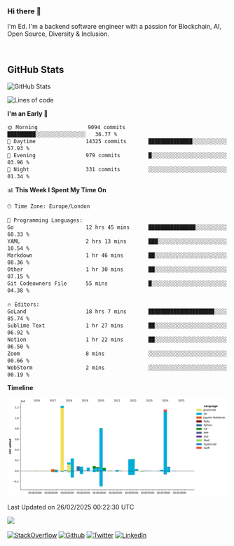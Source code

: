 ### Hi there 👋
 I'm Ed. I'm a backend software engineer with a passion for Blockchain, AI, Open Source, Diversity & Inclusion.

<br />

<h2>GitHub Stats</h2>
<p><img src="https://github-readme-stats.vercel.app/api?username=echarrod&amp;show_icons=true" alt="GitHub Stats"></p>

<!--START_SECTION:waka-->
![Lines of code](https://img.shields.io/badge/From%20Hello%20World%20I%27ve%20Written-4.7%20million%20lines%20of%20code-blue)

**I'm an Early 🐤** 

```text
🌞 Morning                9094 commits        █████████░░░░░░░░░░░░░░░░   36.77 % 
🌆 Daytime                14325 commits       ██████████████░░░░░░░░░░░   57.93 % 
🌃 Evening                979 commits         █░░░░░░░░░░░░░░░░░░░░░░░░   03.96 % 
🌙 Night                  331 commits         ░░░░░░░░░░░░░░░░░░░░░░░░░   01.34 % 
```


📊 **This Week I Spent My Time On** 

```text
🕑︎ Time Zone: Europe/London

💬 Programming Languages: 
Go                       12 hrs 45 mins      ███████████████░░░░░░░░░░   60.33 % 
YAML                     2 hrs 13 mins       ███░░░░░░░░░░░░░░░░░░░░░░   10.54 % 
Markdown                 1 hr 46 mins        ██░░░░░░░░░░░░░░░░░░░░░░░   08.36 % 
Other                    1 hr 30 mins        ██░░░░░░░░░░░░░░░░░░░░░░░   07.15 % 
Git Codeowners File      55 mins             █░░░░░░░░░░░░░░░░░░░░░░░░   04.38 % 

🔥 Editors: 
GoLand                   18 hrs 7 mins       █████████████████████░░░░   85.74 % 
Sublime Text             1 hr 27 mins        ██░░░░░░░░░░░░░░░░░░░░░░░   06.92 % 
Notion                   1 hr 22 mins        ██░░░░░░░░░░░░░░░░░░░░░░░   06.50 % 
Zoom                     8 mins              ░░░░░░░░░░░░░░░░░░░░░░░░░   00.66 % 
WebStorm                 2 mins              ░░░░░░░░░░░░░░░░░░░░░░░░░   00.19 % 
```

**Timeline**

![Lines of Code chart](https://raw.githubusercontent.com/echarrod/echarrod/main/assets/bar_graph.png)


 Last Updated on 26/02/2025 00:22:30 UTC
<!--END_SECTION:waka-->

![](https://komarev.com/ghpvc/?username=echarrod)

<p>
<a href="https://stackoverflow.com/users/1014632/ech" target="_blank"><img alt="StackOverflow" src="https://img.shields.io/badge/-Stackoverflow-FE7A16?style=for-the-badge&logo=stack-overflow&logoColor=white" /></a> 
<a href="https://github.com/echarrod" target="_blank"><img alt="Github" src="https://img.shields.io/badge/GitHub-%2312100E.svg?&style=for-the-badge&logo=Github&logoColor=white" /></a> 
<a href="https://twitter.com/e_harrod" target="_blank"><img alt="Twitter" src="https://img.shields.io/badge/twitter-%231DA1F2.svg?&style=for-the-badge&logo=twitter&logoColor=white" /></a> 
<a href="https://www.linkedin.com/in/ed-harrod" target="_blank"><img alt="LinkedIn" src="https://img.shields.io/badge/linkedin-%230077B5.svg?&style=for-the-badge&logo=linkedin&logoColor=white" /></a>
